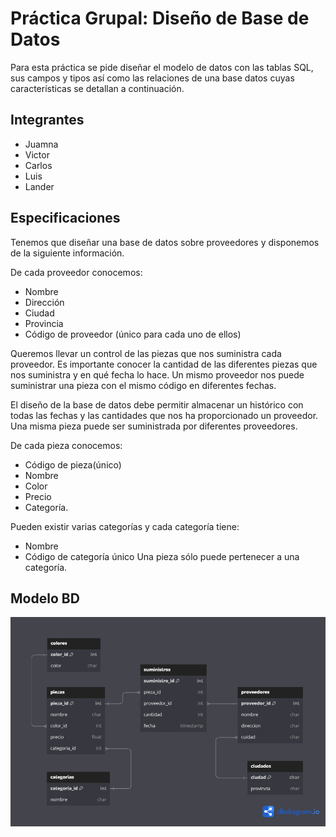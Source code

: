 # Práctica Grupal: Diseño de Base de Datos

Para esta práctica se pide diseñar el modelo de datos con las tablas SQL, sus campos y tipos así como las relaciones de una base datos cuyas características se detallan a continuación.

## Integrantes

- Juamna
- Victor
- Carlos
- Luis
- Lander

## Especificaciones

Tenemos que diseñar una base de datos sobre proveedores y disponemos de la siguiente
información.

De cada proveedor conocemos:  
- Nombre  
- Dirección  
- Ciudad  
- Provincia  
- Código de proveedor (único para cada uno de ellos)  
  
Queremos llevar un control de las piezas que nos suministra cada proveedor. Es importante conocer la cantidad de las diferentes piezas que nos suministra y en qué fecha lo hace. Un mismo proveedor nos puede suministrar una pieza con el mismo código en diferentes fechas.  

El diseño de la base de datos debe permitir almacenar un histórico con todas las fechas y las cantidades que nos ha proporcionado un proveedor. Una misma pieza puede ser suministrada por diferentes proveedores.  

De cada pieza conocemos:
- Código de pieza(único)
- Nombre
- Color
- Precio
- Categoría.  

Pueden existir varias categorías y cada categoría tiene:
- Nombre
- Código de categoría único
Una pieza sólo puede pertenecer a una categoría.

## Modelo BD

![alt text](Team_Sherlock_BD_2_dark.png)